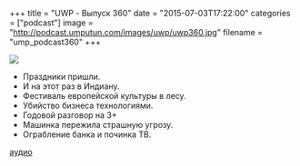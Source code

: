 +++
title = "UWP - Выпуск 360"
date = "2015-07-03T17:22:00"
categories = ["podcast"]
image = "http://podcast.umputun.com/images/uwp/uwp360.jpg"
filename = "ump_podcast360"
+++

![](https://podcast.umputun.com/images/uwp/uwp360.jpg)

- Праздники пришли.
- И на этот раз в Индиану.
- Фестиваль европейской культуры в лесу.
- Убийство бизнеса технологиями.
- Годовой разговор на 3+
- Машинка пережила страшную угрозу.
- Ограбление банка и починка ТВ.

[аудио](https://podcast.umputun.com/media/ump_podcast360.mp3)
<audio src="https://podcast.umputun.com/media/ump_podcast360.mp3" preload="none"></audio>
